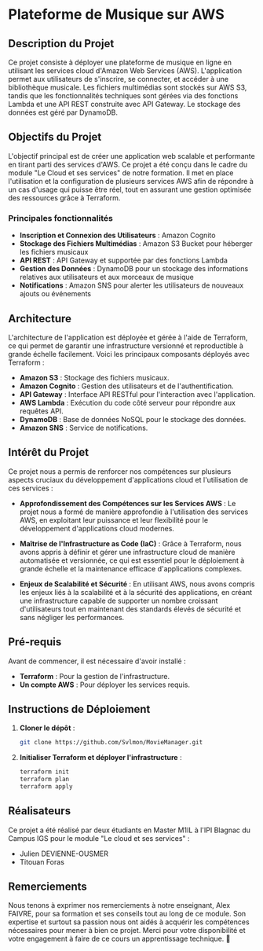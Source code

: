 # Plateforme de Musique sur AWS

## Description du Projet

Ce projet consiste à déployer une plateforme de musique en ligne en utilisant les services cloud d'Amazon Web Services (AWS). L'application permet aux utilisateurs de s'inscrire, se connecter, et accéder à une bibliothèque musicale. Les fichiers multimédias sont stockés sur AWS S3, tandis que les fonctionnalités techniques sont gérées via des fonctions Lambda et une API REST construite avec API Gateway. Le stockage des données est géré par DynamoDB.

## Objectifs du Projet

L'objectif principal est de créer une application web scalable et performante en tirant parti des services d'AWS. Ce projet a été conçu dans le cadre du module "Le Cloud et ses services" de notre formation. Il met en place l'utilisation et la configuration de plusieurs services AWS afin de répondre à un cas d'usage qui puisse être réel, tout en assurant une gestion optimisée des ressources grâce à Terraform.

### Principales fonctionnalités
- **Inscription et Connexion des Utilisateurs** : Amazon Cognito
- **Stockage des Fichiers Multimédias** : Amazon S3 Bucket pour héberger les fichiers musicaux
- **API REST** : API Gateway et supportée par des fonctions Lambda
- **Gestion des Données** : DynamoDB pour un stockage des informations relatives aux utilisateurs et aux morceaux de musique
- **Notifications** : Amazon SNS pour alerter les utilisateurs de nouveaux ajouts ou événements

## Architecture

L'architecture de l'application est déployée et gérée à l'aide de Terraform, ce qui permet de garantir une infrastructure versionné et reproductible à grande échelle facilement. Voici les principaux composants déployés avec Terraform :

- **Amazon S3** : Stockage des fichiers musicaux.
- **Amazon Cognito** : Gestion des utilisateurs et de l'authentification.
- **API Gateway** : Interface API RESTful pour l'interaction avec l'application.
- **AWS Lambda** : Exécution du code côté serveur pour répondre aux requêtes API.
- **DynamoDB** : Base de données NoSQL pour le stockage des données.
- **Amazon SNS** : Service de notifications.

## Intérêt du Projet

Ce projet nous a permis de renforcer nos compétences sur plusieurs aspects cruciaux du développement d'applications cloud et l'utilisation de ces services :

- **Approfondissement des Compétences sur les Services AWS** : Le projet nous  a formé de manière approfondie à l'utilisation des services AWS, en exploitant leur puissance et leur flexibilité pour le développement d'applications cloud modernes.

- **Maîtrise de l'Infrastructure as Code (IaC)** : Grâce à Terraform, nous avons appris à définir et gérer une infrastructure cloud de manière automatisée et versionnée, ce qui est essentiel pour le déploiement à grande échelle et la maintenance efficace d'applications complexes.


- **Enjeux de Scalabilité et Sécurité** : En utilisant AWS, nous avons compris les enjeux liés à la scalabilité et à la sécurité des applications, en créant une infrastructure capable de supporter un nombre croissant d'utilisateurs tout en maintenant des standards élevés de sécurité et sans négliger les performances.

## Pré-requis

Avant de commencer, il est nécessaire d'avoir installé :
- **Terraform** : Pour la gestion de l'infrastructure.
- **Un compte AWS** : Pour déployer les services requis.

## Instructions de Déploiement

1. **Cloner le dépôt** :

   ```bash
   git clone https://github.com/Svlmon/MovieManager.git
   ```
2. **Initialiser Terraform et déployer l'infrastructure** :

    ```bash
    terraform init
    terraform plan
    terraform apply
    ```

## Réalisateurs

Ce projet a été réalisé par deux étudiants en Master M1IL à l'IPI Blagnac du Campus IGS pour le module "Le cloud et ses services" :

- Julien DEVIENNE-OUSMER
- Titouan Foras

## Remerciements

Nous tenons à exprimer nos remerciements à notre enseignant, Alex FAIVRE, pour sa formation et ses conseils tout au long de ce module. Son expertise et surtout sa passion nous ont aidés à acquérir les compétences nécessaires pour mener à bien ce projet. Merci pour votre disponibilité et votre engagement à faire de ce cours un apprentissage technique. :rocket: